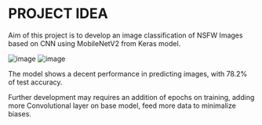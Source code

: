 # **PROJECT IDEA**

Aim of this project is to develop an image classification of NSFW Images based on CNN using MobileNetV2 from Keras model.

![image](https://github.com/user-attachments/assets/8f4eab6a-cb9d-46ef-89cc-a51f64efdfe5)
![image](https://github.com/user-attachments/assets/bf12c065-196d-4f09-9f3a-273203fdf8e5)

The model shows a decent performance in predicting images, with 78.2% of test accuracy.

Further development may requires an addition of epochs on training, adding more Convolutional layer on base model, feed more data to minimalize biases.
